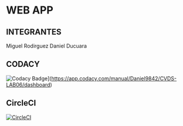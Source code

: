 # WEB APP

## INTEGRANTES

Miguel Rodirguez
Daniel Ducuara

## CODACY
![Codacy Badge](https://api.codacy.com/project/badge/Grade/c42353620eed40daaf4102f82214411e)](https://app.codacy.com/manual/Daniel9842/CVDS-LAB06/dashboard)

##  CircleCI
[![CircleCI](https://circleci.com/gh/PDSW-ECI/base-proyectos.svg?style=svg)](https://app.circleci.com/pipelines/github/Daniel9842)